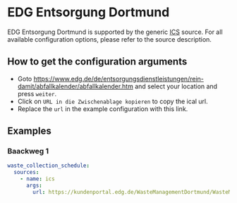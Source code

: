 # EDG Entsorgung Dortmund

EDG Entsorgung Dortmund is supported by the generic [ICS](/doc/source/ics.md) source. For all available configuration options, please refer to the source description.


## How to get the configuration arguments

- Goto <https://www.edg.de/de/entsorgungsdienstleistungen/rein-damit/abfallkalender/abfallkalender.htm> and select your location and press `weiter`.  
- Click on `URL in die Zwischenablage kopieren` to copy the ical url.
- Replace the `url` in the example configuration with this link.

## Examples

### Baackweg 1

```yaml
waste_collection_schedule:
  sources:
    - name: ics
      args:
        url: https://kundenportal.edg.de/WasteManagementDortmund/WasteManagementServiceServlet?ApplicationName=Calendar&SubmitAction=sync&StandortID=1271001001&AboID=66930&Fra=P;R;B;W
```
